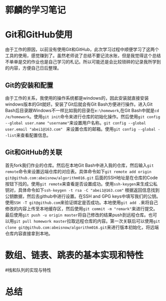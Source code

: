 郭麟的学习笔记
========
# Git和GitHub使用

由于工作的原因，以前没有使用Git和GitHub，此次学习过程中顺便学习了这两个工具的使用，感觉赚到了。虽然老师说了总结不要记流水账，但是我觉得这个总结不单单是交的作业也是自己学习的札记。所以可能还是会比较琐碎的记录我所学到的内容，方便自己日后整理。

## Git的安装和配置

由于工作的关系，我使用的操作系统都是windows的，因此安装就直接安装windows版本的Git就好。安装了Git后就会有Git Bash方便进行操作。进入Git Bash后目录跟Windows不一样比如我的目录在`e:\homework`,在Git Bash中就是`cd /e/homework`。使用`git init`命令来进行仓库的初始化操作。然后使用`git config --global user.name "username"`来设置用户名称。`git config --global user.email "abei1@163.com" ` 来设置仓库的邮箱。使用`git config --global --list`来查看配置信息。

## Git和GitHub的关联

首先fork我们作业的仓库。然后在本地Git Bash中进入我的仓库，然后输入`git remote`命令来设置远端仓库的对应表。具体命令如下`git remote add origin git@github.com:abeisnow/algorithm016.git` 后面的SSH地址是在仓库的Code按钮下找的。使用`git remote`来查看是否设置成功。使用`ssh-keygen`来生成公私钥对，具体命令如下`ssh-keygen -t rsa -C "abei1@163.com"` 根据返回信息找到公钥数据，然后去github中进行设置。在SSH and GPG keys中填写我们的公钥。使用`SSH -T git@github.com`来验证绑定是否成功。本地使用`git add .`来将自己修改的内容上传至本地缓存区，然后使用`git commit -m "remark"`来进行提交。最后使用`git push -u origin master`将自己修改的结果push到远程仓库。也可以用`git pull homework master`拉取远程仓库的内容。第一次关联后可以使用`git clone git@github.com:abeisnow/algorithm016.git`来进行版本初始化，将远端仓库内容直接拿到本地。
	
# 数组、链表、跳表的基本实现和特性

#栈和队列的实现与特性

# 总结
